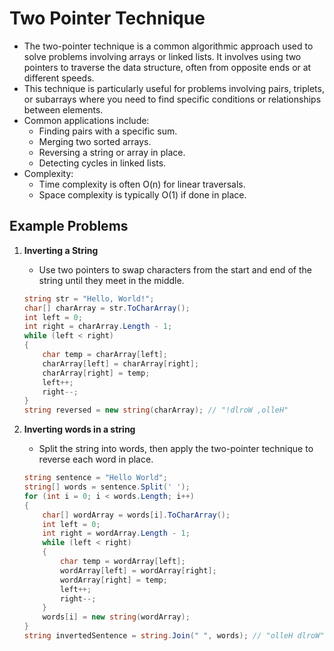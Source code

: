 # Two Pointer Technique

- The two-pointer technique is a common algorithmic approach used to solve problems involving arrays or linked lists. It involves using two pointers to traverse the data structure, often from opposite ends or at different speeds.
- This technique is particularly useful for problems involving pairs, triplets, or subarrays where you need to find specific conditions or relationships between elements.
- Common applications include:
  - Finding pairs with a specific sum.
  - Merging two sorted arrays.
  - Reversing a string or array in place.
  - Detecting cycles in linked lists.
- Complexity:
  - Time complexity is often O(n) for linear traversals.
  - Space complexity is typically O(1) if done in place.

## Example Problems

1. **Inverting a String**

   - Use two pointers to swap characters from the start and end of the string until they meet in the middle.

   ```csharp
   string str = "Hello, World!";
   char[] charArray = str.ToCharArray();
   int left = 0;
   int right = charArray.Length - 1;
   while (left < right)
   {
       char temp = charArray[left];
       charArray[left] = charArray[right];
       charArray[right] = temp;
       left++;
       right--;
   }
   string reversed = new string(charArray); // "!dlroW ,olleH"
   ```

2. **Inverting words in a string**
   - Split the string into words, then apply the two-pointer technique to reverse each word in place.
   ```csharp
   string sentence = "Hello World";
   string[] words = sentence.Split(' ');
   for (int i = 0; i < words.Length; i++)
   {
       char[] wordArray = words[i].ToCharArray();
       int left = 0;
       int right = wordArray.Length - 1;
       while (left < right)
       {
           char temp = wordArray[left];
           wordArray[left] = wordArray[right];
           wordArray[right] = temp;
           left++;
           right--;
       }
       words[i] = new string(wordArray);
   }
   string invertedSentence = string.Join(" ", words); // "olleH dlroW"
   ```
